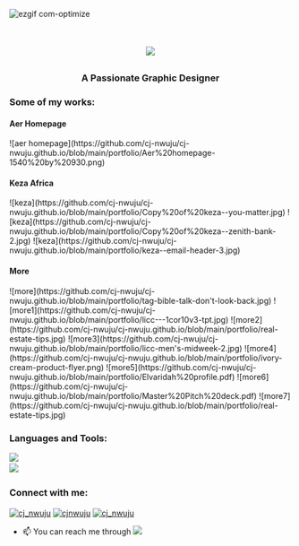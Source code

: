  ![ezgif com-optimize](https://github.com/cj-nwuju/cj-nwuju/assets/138463782/b28aeb8f-bbf3-4208-9adb-5c6f437396d1)

<h1 align="center">
  <img src="https://readme-typing-svg.herokuapp.com/?font=monospace&size=35&center=true&vCenter=true&width=500&height=70&duration=4000&lines=Hi+There!;+I'm+CJ+Nwuju!;"/>
</h1>

<h3 align="center">A Passionate Graphic Designer</h3>

<h3 align="left">Some of my works:</h3>
<h4 align="left">Aer Homepage</h4>
![aer homepage](https://github.com/cj-nwuju/cj-nwuju.github.io/blob/main/portfolio/Aer%20homepage-1540%20by%20930.png)
<h4 align="left">Keza Africa</h4>
![keza](https://github.com/cj-nwuju/cj-nwuju.github.io/blob/main/portfolio/Copy%20of%20keza--you-matter.jpg)
![keza](https://github.com/cj-nwuju/cj-nwuju.github.io/blob/main/portfolio/Copy%20of%20keza--zenith-bank-2.jpg)
![keza](https://github.com/cj-nwuju/cj-nwuju.github.io/blob/main/portfolio/keza--email-header-3.jpg)
<h4 align="left">More</h4>
![more](https://github.com/cj-nwuju/cj-nwuju.github.io/blob/main/portfolio/tag-bible-talk-don't-look-back.jpg)
![more1](https://github.com/cj-nwuju/cj-nwuju.github.io/blob/main/portfolio/licc---1cor10v3-tpt.jpg)
![more2](https://github.com/cj-nwuju/cj-nwuju.github.io/blob/main/portfolio/real-estate-tips.jpg)
![more3](https://github.com/cj-nwuju/cj-nwuju.github.io/blob/main/portfolio/licc-men's-midweek-2.jpg)
![more4](https://github.com/cj-nwuju/cj-nwuju.github.io/blob/main/portfolio/ivory-cream-product-flyer.png)
![more5](https://github.com/cj-nwuju/cj-nwuju.github.io/blob/main/portfolio/Elvaridah%20profile.pdf)
![more6](https://github.com/cj-nwuju/cj-nwuju.github.io/blob/main/portfolio/Master%20Pitch%20deck.pdf)
![more7](https://github.com/cj-nwuju/cj-nwuju.github.io/blob/main/portfolio/real-estate-tips.jpg)
<h3 align="left">Languages and Tools:</h3>
<div align="left">
  <a href="https://skillicons.dev">
    <img src="https://skillicons.dev/icons?i=nodejs,github,python,javascript,express,sqlite,git"/><br/>
    <img src="https://skillicons.dev/icons?i=mysql,flask,html,css,vscode,figma,xd,photoshop,illustrator"/>
  </a>
</div>


<h3>Connect with me:</h3>
<p>
<a href="https://twitter.com/cj_nwuju" target="blank"><img align="center" src="https://raw.githubusercontent.com/rahuldkjain/github-profile-readme-generator/master/src/images/icons/Social/twitter.svg" alt="cj_nwuju" height="30" width="40" /></a>
<a href="https://linkedin.com/in/cjnwuju" target="blank"><img align="center" src="https://raw.githubusercontent.com/rahuldkjain/github-profile-readme-generator/master/src/images/icons/Social/linked-in-alt.svg" alt="cjnwuju" height="30" width="40" /></a>
<a href="https://instagram.com/cj_nwuju" target="blank"><img align="center" src="https://raw.githubusercontent.com/rahuldkjain/github-profile-readme-generator/master/src/images/icons/Social/instagram.svg" alt="cj_nwuju" height="30" width="40" /></a>
</p>

- 📫 You can reach me through <a href="mailto:cjnwuju155@gmail.com" align="down"><img src="https://img.shields.io/badge/Gmail-112?style=for-the-badge&logo=gmail&logoColor=red" target="_blank"/></a>
